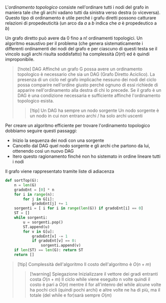L'*ordinamento topologico* consiste nell'ordinare tutti i nodi del grafo in maniera tale che gli archi vadano tutti da sinistra verso destra (o viceversa).
Questo tipo di ordinamento è utile perché i grafu diretti possono catturare relazioni di propedeuticità (un arco da *a* a *b* indica che *a*  è propedeutico a *b*)

Un grafo diretto può avere da 0 fino a n! ordinamenti topologici.
Un algoritmo esaustivo per il problema (che genera sistematicamente i differenti ordinamenti dei nodi del grafo e per ciascuno di questi testa se il vincolo sugli archi risulta soddisfatto) ha complessità $\Omega(n!)$ ed è quindi improponibile.

>[!note]  DAG
>Affinché un grafo G possa avere un ordinamento topologico è necessario che sia un DAG (Grafo Diretto Aciclico).
>La presenza di un ciclo nel grafo implicache nessuno dei nodi del ciclo possa comparire nell'ordine giusto perché ognuno di essi richiede di apparire nell'ordinamento alla destra di chi lo precede.
>Se il grafo è un DAG è una condizione necessaria e sufficiente affinché l'ordinamento topologico esista.
>>[!tip]  Un DAG ha sempre un nodo sorgente 
>>Un nodo sorgente è un nodo in cui non entrano archi / ha solo archi uscenti

Per creare un algoritmo efficiente per trovare l'ordinamento topologico dobbiamo seguire questi passaggi:
- Inizio la sequenza dei nodi con una sorgente
- Cancello dal DAG quel nodo sorgente e gli archi che partono da lui, ottenendo così un nuovo DAG
- Itero questo ragionamento finché non ho sistemato in ordine lineare tutti i nodi

Il grafo viene rappresentato tramite liste di adiacenza
```Python
def sortTop(G):
	n = len(G)
	gradoEnt = [0] * n
	for i in range(n):
		for j in G[i]:
			gradoEnt[j] += 1
	sorgenti = [ i for i in range(len(G)) if gradoEnt[i] == 0]
	ST = []
	while sorgenti:
		u = sorgenti.pop()
		ST.append(u)
		for v in G[u]:
			gradoEnt[v] -= 1
			if gradoEnt[v] == 0:
				sorgenti.append(v)
	if len(ST) == len(G): return ST
	return []
```

>[!tip]  Complessità dell'algoritmo
>Il costo dell'algoritmo è $O(n+m)$
>>[!warning] Spiegazione
>>Inizializzare il vettore dei gradi entranti costa $O(n+m)$
>Il ciclo while viene eseguito n volte quindi il costo è pari a $O(n)$ mentre il for all'intenro del while alcune volte ha pochi cicli (quindi pochi archi) e altre volte ne ha di più, ma il totale (del while e for)sarà sempre $O(m)$



